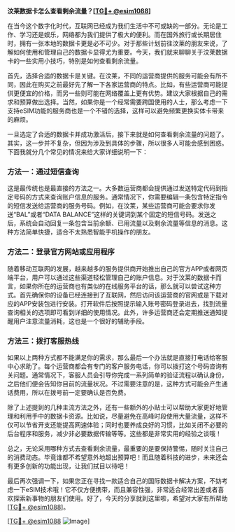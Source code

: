 **汶莱数据卡怎么查看剩余流量？[[TG💪+ @esim1088](https://t.me/s/esim1088)]**

在当今这个数字化时代，互联网已经成为我们生活中不可或缺的一部分。无论是工作、学习还是娱乐，网络都为我们提供了极大的便利。而在国外旅行或长期居住时，拥有一张本地的数据卡更是必不可少。对于那些计划前往汶莱的朋友来说，了解如何使用和管理自己的数据卡显得尤为重要。今天，我们就来聊聊关于汶莱数据卡的一些实用小技巧，特别是如何查看剩余流量。

首先，选择合适的数据卡是关键。在汶莱，不同的运营商提供的服务可能会有所不同，因此在购买之前最好先了解一下各家运营商的特点。比如，有些运营商可能提供更便宜的价格，而另一些则可能在网络覆盖上更有优势。建议大家根据自己的需求和预算做出选择。当然，如果你是一个经常需要跨国使用的人士，那么考虑一下支持eSIM功能的服务商也是一个不错的选择，这样可以避免频繁更换实体卡带来的麻烦。

一旦选定了合适的数据卡并成功激活后，接下来就是如何查看剩余流量的问题了。其实，这一步并不复杂，但因为涉及到具体的步骤，所以很多人可能会感到困惑。下面我就分几个常见的情况来给大家详细说明一下：

### 方法一：通过短信查询

这是最传统也是最直接的方法之一。大多数运营商都会提供通过发送特定代码到指定号码的方式来查询账户信息的服务。通常情况下，你需要编辑一条包含特定指令的短信发送给运营商的服务号码。例如，在汶莱，某些运营商可能会要求你发送“BAL”或者“DATA BALANCE”这样的关键词到某个固定的短信号码。发送之后，系统会自动回复一条包含当前余额、已用流量以及剩余流量等信息的消息。这种方法简单快捷，适合不太熟悉智能手机操作的朋友。

### 方法二：登录官方网站或应用程序

随着移动互联网的发展，越来越多的服务提供商开始推出自己的官方APP或者网页端平台，用户可以通过这些渠道轻松管理自己的账户信息。对于汶莱的数据卡而言，如果你所在的运营商也有类似的在线服务平台的话，那么就可以尝试这种方式。首先确保你的设备已经连接到了互联网，然后访问该运营商的官网或是下载对应的APP安装包进行安装。打开软件后按照提示输入账号密码登录进去，找到流量查询相关的选项即可看到详细的使用情况。此外，许多运营商还会定期推送通知提醒用户注意流量消耗，这也是一个很好的辅助手段。

### 方法三：拨打客服热线

如果以上两种方式都不能满足你的需求，那么最后一个办法就是直接打电话给客服中心求助了。每个运营商都会有专门的客户服务电话，你可以拨打这个号码咨询有关问题。通常情况下，客服人员会引导你完成一系列简单的验证流程以确认身份，之后他们便会告知你目前的流量状况。不过需要注意的是，这种方式可能会产生通话费用，所以在拨号前一定要确认是否免费。

除了上述提到的几种主流方法之外，还有一些额外的小贴士可以帮助大家更好地管理和利用手中的数据卡资源。比如说，尽量避免在高峰时段使用大量流量，这样不仅可以节省开支还能提高网速体验；同时也要养成良好的习惯，比如关闭不必要的后台程序和服务，减少非必要数据传输等等。这些都是非常实用的经验之谈哦！

总之，无论采用哪种方式去查看剩余流量，最重要的是要保持警惕，随时关注自己的消费动态。毕竟谁都不希望意外地超出预算吧！而且随着科技的进步，未来还会有更多创新的功能出现，让我们拭目以待吧！

最后再次强调一下，如果您正在寻找一款适合自己的国际数据卡解决方案，不妨考虑一下eSIM技术哦！它不仅方便携带，而且兼容性强，非常适合经常出差或者喜欢探索新事物的朋友们使用。好了，今天的分享就到这里啦，希望对大家有所帮助[[TG💪+ @esim1088](https://t.me/s/esim1088)]。

[[TG💪+ @esim1088](https://t.me/s/esim1088) ![Image](https://i.postimg.cc/4NQfJmqS/Snipaste-2025-05-13-00-14-12.png)]